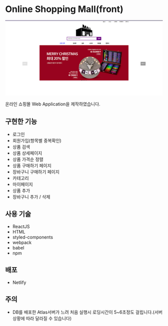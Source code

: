 # Online Shopping Mall(front)

![shopping-mall-main](shopping-mall-main.png)

온라인 쇼핑몰 Web Application을 제작하였습니다.

## 구현한 기능

- 로그인
- 회원가입(항목별 중복확인)
- 상품 검색
- 상품 상세페이지
- 상품 가격순 정렬
- 상품 구매하기 페이지
- 장바구니 구매하기 페이지
- 카테고리
- 마이페이지
- 상품 추가
- 장바구니 추가 / 삭제

## 사용 기술

- ReactJS
- HTML
- styled-components
- webpack
- babel
- npm

## 배포

- Netlify

## 주의

- DB를 배포한 Atlas서버가 느려 처음 실행시 로딩시간이 5~6초정도 걸립니다.(서버 상황에 따라 달라질 수 있습니다)
